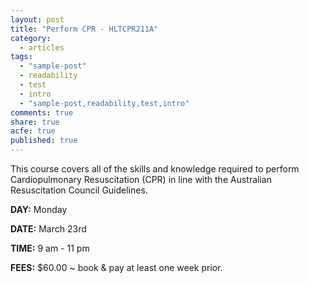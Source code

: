 ```yaml
---
layout: post
title: "Perform CPR - HLTCPR211A"
category: 
  - articles
tags: 
  - "sample-post"
  - readability
  - test
  - intro
  - "sample-post,readability,test,intro"
comments: true
share: true
acfe: true
published: true
---
```


This course covers all of the skills and knowledge required to perform Cardiopulmonary Resuscitation (CPR) in line with the Australian Resuscitation Council Guidelines.

**DAY:** Monday

**DATE:** March 23rd

**TIME:** 9 am - 11 pm

**FEES:** $60.00 ~ book & pay at least one week prior.